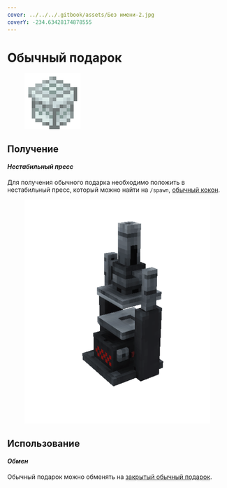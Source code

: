 ```yaml
---
cover: ../../../.gitbook/assets/Без имени-2.jpg
coverY: -234.63428174878555
---
```


# Обычный подарок

<figure><img src="../../../.gitbook/assets/gift_common_128.png" alt=""><figcaption></figcaption></figure>

## Получение

#### _Нестабильный пресс_

Для получения обычного подарка необходимо положить в нестабильный пресс, который можно найти на `/spawn`, [обычный кокон](broken-reference).

<figure><img src="../../../.gitbook/assets/item_press.gif" alt=""><figcaption></figcaption></figure>

## Использование

#### _Обмен_

Обычный подарок можно обменять на [закрытый обычный подарок](gift\_common\_advance.md).
